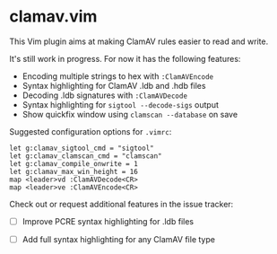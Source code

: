 # clamav.vim

This Vim plugin aims at making ClamAV rules easier to read and write.

It's still work in progress. For now it has the following features:

- Encoding multiple strings to hex with `:ClamAVEncode`
- Syntax highlighting for ClamAV .ldb and .hdb files
- Decoding .ldb signatures with `:ClamAVDecode`
- Syntax highlighting for `sigtool --decode-sigs` output
- Show quickfix window using `clamscan --database` on save

Suggested configuration options for `.vimrc`:
```
let g:clamav_sigtool_cmd = "sigtool"
let g:clamav_clamscan_cmd = "clamscan"
let g:clamav_compile_onwrite = 1
let g:clamav_max_win_height = 16
map <leader>vd :ClamAVDecode<CR>
map <leader>ve :ClamAVEncode<CR>
```

Check out or request additional features in the issue tracker:
- [ ] Improve PCRE syntax highlighting for .ldb files
- [ ] Add full syntax highlighting for any ClamAV file type

